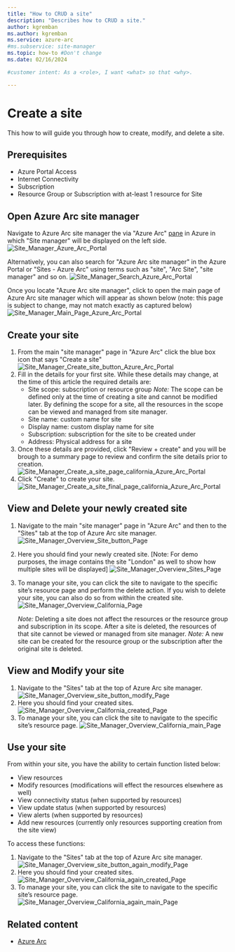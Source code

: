 ```yaml
---
title: "How to CRUD a site"
description: "Describes how to CRUD a site."
author: kgremban
ms.author: kgremban
ms.service: azure-arc
#ms.subservice: site-manager
ms.topic: how-to #Don't change
ms.date: 02/16/2024

#customer intent: As a <role>, I want <what> so that <why>.

---
```


# Create a site

This how to will guide you through how to create, modify, and delete a site.

## Prerequisites

* Azure Portal Access
* Internet Connectivity
* Subscription
* Resource Group or Subscription with at-least 1 resource for Site

## Open Azure Arc site manager

Navigate to Azure Arc site manager the via "Azure Arc" [pane](https://ms.portal.azure.com/#blade/Microsoft_Azure_HybridCompute/AzureArcCenterBlade) in Azure in which "Site manager" will be displayed on the left side. 
![Site_Manager_Azure_Arc_Portal](./media/Arc_Portal_Main.png)

Alternatively, you can also search for "Azure Arc site manager" in the Azure Portal or "Sites - Azure Arc" using terms such as "site", "Arc Site", "site manager" and so on.
![Site_Manager_Search_Azure_Arc_Portal](./media/Portal_Search_Site.png)

Once you locate "Azure Arc site manager", click to open the main page of Azure Arc site manager which will appear as shown below (note: this page is subject to change, may not match exactly as captured below)
![Site_Manager_Main_Page_Azure_Arc_Portal](./media/Azure_Portal_Site_Manager.png)

## Create your site

1. From the main "site manager" page in "Azure Arc" click the blue box icon that says "Create a site"
![Site_Manager_Create_site_button_Azure_Arc_Portal](./media/create_a_site_button.png)
2. Fill in the details for your first site. While these details may change, at the time of this article the required details are:
    * Site scope: subscription or resource group
     *Note:* The scope can be defined only at the time of creating a site and cannot be modified later. By defining the scope for a site, all the resources in the scope can be viewed and managed from site manager.
    * Site name: custom name for site
    * Display name: custom display name for site
    * Subscription: subscription for the site to be created under
    * Address: Physical address for a site
3. Once these details are provided, click "Review + create" and you will be brough to a summary page to review and confirm the site details prior to creation.
![Site_Manager_Create_a_site_page_california_Azure_Arc_Portal](./media/Create_a_site_page_California.png)
4. Click "Create" to create your site.
![Site_Manager_Create_a_site_final_page_california_Azure_Arc_Portal](./media/Final_Create_Screen_Arc_Site.png)

## View and Delete your newly created site

1. Navigate to the main "site manager" page in "Azure Arc" and then to the "Sites" tab at the top of Azure Arc site manager. 
![Site_Manager_Overview_Site_button_Page](./media/sites_button_from_site_manager.png)
2. Here you should find your newly created site. [Note: For demo purposes, the image contains the site "London" as well to show how multiple sites will be displayed]
![Site_Manager_Overview_Sites_Page](./media/California_site_select.png)
3. To manage your site, you can click the site to navigate to the specific site’s resource page and perform the delete action. If you wish to delete your site, you can also do so from within the created site.
![Site_Manager_Overview_California_Page](./media/California_Site_Main_Page_delete.png)
    
    *Note:* Deleting a site does not affect the resources or the resource group and subscription in its scope. After a site is deleted, the resources of that site cannot be viewed or managed from site manager.
    *Note:* A new site can be created for the resource group or the subscription after the original site is deleted.

## View and Modify your site

1. Navigate to the "Sites" tab at the top of Azure Arc site manager.
![Site_Manager_Overview_site_button_modify_Page](./media/sites_button_from_site_manager.png)
2. Here you should find your created sites.
![Site_Manager_Overview_California_created_Page](./media/California_site_select.png)
3. To manage your site, you can click the site to navigate to the specific site’s resource page.
![Site_Manager_Overview_California_main_Page](./media/California_Site_Main_Page.png)

## Use your site

From within your site, you have the ability to certain function listed below:
* View resources
* Modify resources (modifications will effect the resources elsewhere as well)
* View connectivity status (when supported by resources)
* View update status (when supported by resources)
* View alerts (when supported by resources)
* Add new resources (currently only resources supporting creation from the site view)

To access these functions:
1. Navigate to the "Sites" tab at the top of Azure Arc site manager.
![Site_Manager_Overview_site_button_again_modify_Page](./media/sites_button_from_site_manager.png)
2. Here you should find your created sites.
![Site_Manager_Overview_California_again_created_Page](./media/California_site_select.png)
3. To manage your site, you can click the site to navigate to the specific site’s resource page.
![Site_Manager_Overview_California_again_main_Page](./media/California_Site_Main_Page.png)


## Related content

- [Azure Arc](https://azure.microsoft.com/en-us/products/azure-arc/)